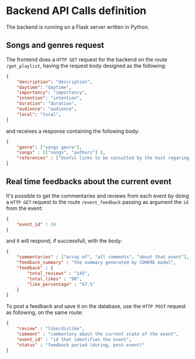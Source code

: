 # Backend API Calls definition

The backend is running on a Flask server written in Python.

## Songs and genres request

The frontend does a `HTTP GET` request for the backend on the route `/get_playlist`, having the request body designed as the following:

```json
{
    "description": "description",
    "daytime": "daytime",
    "importancy": "importancy",
    "intention": "intention",
    "duration": "duration",
    "audience": "audience",
    "local": "local",
}
```

and receives a response containing the following body:

```json
{
    "genre": ["songs genre"],
    "songs" : [["songs", "authors"] ],
    "references" : ["Useful links to be consulted by the host regaring the event music"] 
}
```

## Real time feedbacks about the current event

It's possible to get the commentaries and reviews from each event by doing a `HTTP GET` request to the route `/event_feedback` passing as argument the `id` from the event:

```json
{
    "event_id" : 34
}
```

and it will respond, if successfull, with the body:

```json
{
    "commentaries" : ["array of", "all comments", "about that event"], 
    "feedback_summary" : "the summary generated by COHERE model", 
    "feedback" : {
        "total_reviews" : "145",
        "total_likes" : "98",
        "like_percentage" : "67.5"
    }
}
```

To post a feedback and save it on the database, use the `HTTP POST` request as following, on the same route:

```json
{
    "review" : "like/dislike", 
    "comment" : "commentary about the current state of the event",
    "event_id" : "id that identifies the event",
    "status" : "feedback period (during, post-event)"
}
```
